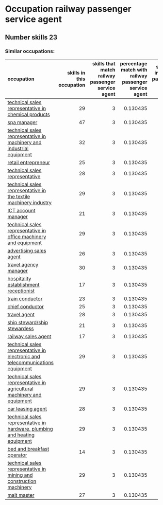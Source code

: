 # Occupation railway passenger service agent
## Number skills 23
### Similar occupations:
| occupation                                                                                                                                                        |   skills in this occupation |   skills that match railway passenger service agent |   percentage match with railway passenger service agent |   skills not in railway passenger service agent |
|:------------------------------------------------------------------------------------------------------------------------------------------------------------------|----------------------------:|----------------------------------------------------:|--------------------------------------------------------:|------------------------------------------------:|
| [technical sales representative in chemical products](technical_sales_representative_in_chemical_products.md)                                                     |                          29 |                                                   3 |                                                0.130435 |                                              26 |
| [spa manager](spa_manager.md)                                                                                                                                     |                          47 |                                                   3 |                                                0.130435 |                                              44 |
| [technical sales representative in machinery and industrial equipment](technical_sales_representative_in_machinery_and_industrial_equipment.md)                   |                          32 |                                                   3 |                                                0.130435 |                                              29 |
| [retail entrepreneur](retail_entrepreneur.md)                                                                                                                     |                          25 |                                                   3 |                                                0.130435 |                                              22 |
| [technical sales representative](technical_sales_representative.md)                                                                                               |                          28 |                                                   3 |                                                0.130435 |                                              25 |
| [technical sales representative in the textile machinery industry](technical_sales_representative_in_the_textile_machinery_industry.md)                           |                          29 |                                                   3 |                                                0.130435 |                                              26 |
| [ICT account manager](ICT_account_manager.md)                                                                                                                     |                          21 |                                                   3 |                                                0.130435 |                                              18 |
| [technical sales representative in office machinery and equipment](technical_sales_representative_in_office_machinery_and_equipment.md)                           |                          29 |                                                   3 |                                                0.130435 |                                              26 |
| [advertising sales agent](advertising_sales_agent.md)                                                                                                             |                          26 |                                                   3 |                                                0.130435 |                                              23 |
| [travel agency manager](travel_agency_manager.md)                                                                                                                 |                          30 |                                                   3 |                                                0.130435 |                                              27 |
| [hospitality establishment receptionist](hospitality_establishment_receptionist.md)                                                                               |                          17 |                                                   3 |                                                0.130435 |                                              14 |
| [train conductor](train_conductor.md)                                                                                                                             |                          23 |                                                   3 |                                                0.130435 |                                              20 |
| [chief conductor](chief_conductor.md)                                                                                                                             |                          25 |                                                   3 |                                                0.130435 |                                              22 |
| [travel agent](travel_agent.md)                                                                                                                                   |                          28 |                                                   3 |                                                0.130435 |                                              25 |
| [ship steward/ship stewardess](ship_steward-ship_stewardess.md)                                                                                                   |                          21 |                                                   3 |                                                0.130435 |                                              18 |
| [railway sales agent](railway_sales_agent.md)                                                                                                                     |                          17 |                                                   3 |                                                0.130435 |                                              14 |
| [technical sales representative in electronic and telecommunications equipment](technical_sales_representative_in_electronic_and_telecommunications_equipment.md) |                          29 |                                                   3 |                                                0.130435 |                                              26 |
| [technical sales representative in agricultural machinery and equipment](technical_sales_representative_in_agricultural_machinery_and_equipment.md)               |                          29 |                                                   3 |                                                0.130435 |                                              26 |
| [car leasing agent](car_leasing_agent.md)                                                                                                                         |                          28 |                                                   3 |                                                0.130435 |                                              25 |
| [technical sales representative in hardware, plumbing and heating equipment](technical_sales_representative_in_hardware,_plumbing_and_heating_equipment.md)       |                          29 |                                                   3 |                                                0.130435 |                                              26 |
| [bed and breakfast operator](bed_and_breakfast_operator.md)                                                                                                       |                          14 |                                                   3 |                                                0.130435 |                                              11 |
| [technical sales representative in mining and construction machinery](technical_sales_representative_in_mining_and_construction_machinery.md)                     |                          29 |                                                   3 |                                                0.130435 |                                              26 |
| [malt master](malt_master.md)                                                                                                                                     |                          27 |                                                   3 |                                                0.130435 |                                              24 |
